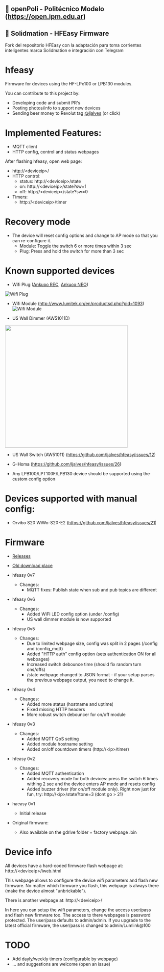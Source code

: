 ## 🚀 openPoli - Politécnico Modelo (https://open.ipm.edu.ar)

## 📝 Solidmation - HFEasy Firmware
    
Fork del repositorio HFEasy con la adaptación para toma corrientes inteligentes marca Solidmation e integración con Telegram

# hfeasy
Firmware for devices using the HF-LPx100 or LPB130 modules.

You can contribute to this project by:
- Developing code and submit PR's
- Posting photos/info to support new devices
- Sending beer money to Revolut tag [@ljalves](http://revolut.me/ljalves) (or click)

# Implemented Features:
* MQTT client
* HTTP config, control and status webpages

After flashing hfeasy, open web page:
  * http://\<deviceip\>/
* HTTP control:
  * status: http://\<deviceip\>/state
  * on: http://\<deviceip\>/state?sw=1
  * off: http://\<deviceip\>/state?sw=0
* Timers:
  * http://\<deviceip\>/timer

# Recovery mode
  * The device will reset config options and change to AP mode so that you can re-configure it.
    * Module: Toggle the switch 6 or more times within 3 sec
    * Plug: Press and hold the switch for more than 3 sec

# Known supported devices
* Wifi Plug ([Ankuoo REC](http://www.lumitek.cn/en/productsd.php?pid=1095), [Ankuoo NEO](https://www.ankuoo.com/products/?sort=1))

![Wifi Plug](http://www.lumitekgroup.com/upload/2015062911265369.jpg)

* Wifi Module (http://www.lumitek.cn/en/productsd.php?pid=1093)
![Wifi Module](http://www.lumitekgroup.com/upload/2015062315503112.jpg)

* US Wall Dimmer (AW51011D)
<img src="https://images-na.ssl-images-amazon.com/images/I/413UPchrIfL._SL1000_.jpg" width="400">

* US Wall Switch (AW51011) (https://github.com/ljalves/hfeasy/issues/12)

* G-Homa (https://github.com/ljalves/hfeasy/issues/26)

* Any LPB100/LPT100F/LPB130 device should be supported using the custom config option


# Devices supported with manual config:

* Orvibo S20 WiWo-S20-E2 (https://github.com/ljalves/hfeasy/issues/21)

# Firmware
* [Releases](https://github.com/ljalves/hfeasy/releases/)

* [Old download place](https://drive.google.com/open?id=1HWl-QiYM2u8lW9TAv1M6Kr9DPkj1_wRG)
* hfeasy 0v7
  * Changes:
    * MQTT fixes: Publish state when sub and pub topics are different
* hfeasy 0v6
  * Changes:
    * Added WiFi LED config option (under /config)
    * US wall dimmer module is now supported
* hfeasy 0v5
  * Changes:
    * Due to limited webpage size, config was split in 2 pages (/config and /config_mqtt)
    * Added "HTTP auth" config option (sets authentication ON for all webpages)
    * Increased switch debounce time (should fix random turn ons/offs)
    * /state webpage changed to JSON format - if your setup parses the previous webpage output, you need to change it.
* hfeasy 0v4
  * Changes:
    * Added more status (hostname and uptime)
    * Fixed missing HTTP headers
    * More robust switch debouncer for on/off module
* hfeasy 0v3
  * Changes:
    * Added MQTT QoS setting
    * Added module hostname setting
    * Added on/off countdown timers (http://\<ip\>/timer)
* hfeasy 0v2
  * Changes:
    * Added MQTT authentication
    * Added recovery mode for both devices: press the switch 6 times withing 2 sec and the device enters AP mode and resets config
    * Added buzzer driver (for on/off module only). Right now just for fun, try: http://\<ip\>/state?tone=3 (dont go > 21)
* haeasy 0v1
  * Initial release

* Original firmware:
  * Also available on the gdrive folder + factory webpage .bin

# Device info
All devices have a hard-coded firmware flash webpage at: http://\<deviceip\>/iweb.html

This webpage allows to configure the device wifi parameters and flash new firmware.
No matter which firmware you flash, this webpage is always there (make the device almost "unbrickable").

There is another webpage at: http://\<deviceip\>/

In here you can setup the wifi parameters, change the access user/pass and flash new firmware too.
The access to there webpages is password protected.
The user/pass defaults to admin/admin.
If you upgrade to the latest official firmware, the user/pass is changed to admin/Lumlink@100

# TODO
* Add dayly/weekly timers (configurable by webpage)
* ... and suggestions are welcome (open an issue)
